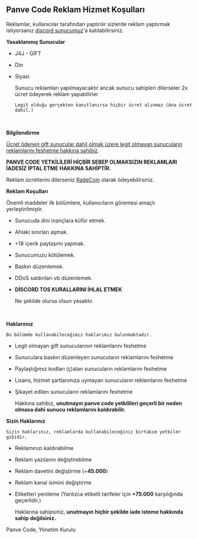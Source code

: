 ## Panve Code Reklam Hizmet Koşulları

Reklamlar, kullanıcılar tarafından yaptırılır sizlerde reklam yaptırmak istiyorsanız [discord sunucumuz](https://discord.gg/qPFmzrz9P3)'a katılabilirsiniz.

**Yasaklanmış Sunucular**

- J4J - GİFT 

- Din

- Siyasi

  Sunucu reklamları yapılmayacaktır ancak sunucu sahipleri dilerseler 2x ücret ödeyerek reklam yapabilirler

  `Legit olduğu gerçekten kanıtlanırsa hiçbir ücret alınmaz (Ana ücret dahil.)`

  ​	

**Bilgilendirme**

  <u>Ücret ödenen gift sunucular dahil olmak üzere legit olmayan sunucuların reklamlarını feshetme hakkına sahibiz</u>.

  **__PANVE CODE YETKİLİLERİ HİÇBİR SEBEP OLMAKSIZIN REKLAMLARI İADESİZ İPTAL ETME HAKKINA SAHİPTİR.__**

  Reklam ücretlerini dilerseniz [RadeCoin](https://discord.com/api/oauth2/authorize?client_id=837699825267900426&permissions=8&scope=bot) olarak ödeyebilirsiniz.

  

**Reklam Koşulları**

  Önemli maddeler ilk bölümlere, kullanıcıların göremesi amaçlı yerleştirilmiştir.

  

  - Sunucuda dini inançlara küfür etmek.

  - Ahlaki sınırları aşmak.

  - +18 içerik paylaşımı yapmak.

  - Sunucumuzu kötülemek.

  - Baskın düzenlemek.

  - DDoS saldırıları vb düzenlemek.

  - **__DİSCORD TOS KURALLARINI İHLAL ETMEK__**

    Ne şekilde olursa olsun yasaktır.

    ​	

**Haklarımız**

    Bu bölümde kullanabileceğimiz haklarımız bulunmaktadır.

    

  - Legit olmayan gift sunucularının reklamlarını feshetme

  - Sunuculara baskın düzenleyen sunucuların reklamlarını feshetme

  - Paylaştığımız kodları (ç)alan sunucuların reklamlarını feshetme

  - Lisans, hizmet şartlarımıza uymayan sunucuların reklamlarını feshetme

  - Şikayet edilen sunucuların reklamlarını feshetme

    Hakkına sahibiz, **unutmayın panve code yetkilileri geçerli bir neden olmasa dahi sunucu reklamlarını kaldırabilir.**






    
**Sizin Haklarınız**

    Sizin haklarınız, reklamlarda kullanabileceğiniz birtakım yetkiler gibidir.

    

  - Reklamınızı kaldırabilme

  - Reklam yazılarını değiştirebilme

  - Reklam davetini değiştirme (+**45.000**)

  - Reklam kanal isimini değiştirme

  - Etiketleri yenileme (Yanlızca etiketli tarifeler için **+75.000** karşılığında geçerlidir.)

    Haklarına sahipsiniz, **unutmayın hiçbir şekilde iade isteme hakkında sahip değilsiniz.**

  

  Panve Code,
  Yönetim Kurulu 

